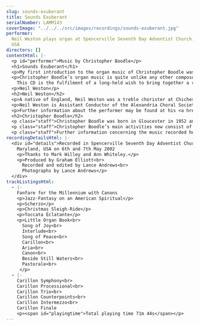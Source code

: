```yaml
---
slug: sounds-exuberant
title: Sounds Exuberant
serialNumber: LAMM143
coverImage: "../../../src/images/recordings/sounds-exuberant.jpg"
performer:
  Neil Weston plays organ at Spencerville Seventh Day Adventist Church, Maryland,
  USA
directors: []
contentHtml: |-
  <p id="performer">Music by Christopher Boodle</p>
  <h1>Sounds Exuberant</h1>
  <p>My first introduction to the organ music of Christopher Boodle was in 1998 while browsing the shelves of a music store in London. I came across a copy of Toccata Éclatante and was immediately struck by the vigour of its writing and the creativity of its musical ideas. I was also thrilled to see that it was so obviously written with the player in mind, and that it would work smoothly and effectively on most instruments. I bought the piece, learned it, and subsequently gave its first broadcast performance on BBC Radio 3 in December 1998. Shortly after the broadcast, the composer and I made contact and I was introduced to more of his music, and thus began a fruitful and creative relationship between composer and performer.</p>
  <p>Christopher Boodle’s organ music is quite unlike any other composer’s with which I am familiar. It runs the gamut of creative design: sometimes it is stark and earthy; at other times lyrical and tender. It is often uncompromising in its tonality, but it is never humdrum or predictable. It is typified by driving rhythm, with frequent repeated chords and ostinato figures. The music is often witty, and the allusions to the melodies or style of other composers never fails to give delight to both performer and audience. Christopher Boodle uses the organ as a powerful resource, and he paints a broad and vivid canvas contrasting unusual colours and unexpected sonorities with the immense joy and verve of some of the most exciting organ music I have been privileged to play.<br>
    This CD is the fulfilment of a long-held wish to bring together a representative collection of some of Christopher Boodle’s best work. The pieces on this recording span nearly twenty years of creative endeavour. They are extremely varied, and there is certainly something for everyone here: even for those who are not particularly engaged by contemporary organ works. This is one of the great gifts of this music. It is accessible, engaging, and exciting. I hope that the new audience gained through the release of this recording will find the music as rewarding as those audiences who have heard it so far.</p>
  <p>Neil Weston</p>
  <h2>Neil Weston</h2>
  <p>A native of England, Neil Weston was a treble chorister at Chichester Cathedral and an entrance scholar in music at Harrow School. He went on to study at the Universities of Oxford and London, and at the Royal Academy of Music. He also holds the Associateship Diploma of the Royal College of Music, and is a Fellow of the Royal College of Organists. For four years he was Assistant Master of the Music at Chelmsford Cathedral, before moving to the United States. He has held positions at two Episcopal churches in the Washington, DC area, and is currently the Director of Liturgical Music at St. Ambrose Catholic Church in Annandale, Virginia. He is active as a conductor and performer and has appeared as a soloist, continuo player, and conductor in the Kennedy Center, the National Cathedral, and other major venues in the city. He was awarded second prize in the final of the AGO National Competition in Organ Improvisation in July 2002.</p>
  <p>Neil Weston is Assistant Conductor of the Alexandria Choral Society; Keyboard Artist of the Washington Pro Musica Chamber Orchestra; and organ teacher at Northern Virginia Community College.</p>
  <p>Further information about the performer may be found at his <a href="https://web.archive.org/web/20120720022542/http://www.neilweston.com/">website</a>.</p>
  <h2>Christopher Boodle</h2>
  <p class="staff">Christopher Boodle was born in Gloucester in 1952 and received his musical education at New College, Oxford, and the Royal College of Music in London. During his student years he gained the A.R.C.M. and F.R.C.O. diplomas, in addition to receiving first prize in the Incorporated Association of Organists Competition in 1974. For six years he lived in Belfast, Northern Ireland, combining the post of Assistant Cathedral Organist with teaching, and conducting a choral society. In 1983 he moved back to England where he is active on a self-employed basis.</p>
  <p class="staff">Christopher Boodle’s main activities now consist of solo organ-playing and composing. With regard to the former, performing venues have included festivals at Ross-on-Wye, Guiting Power, and the Three Choirs Festival; engagements abroad have included the Uster Festival in Switzerland. Compositions include three symphonies, much organ music, a Passiontide oratorio, a dramatic Cantata “Death of a Martyr” plus many chamber and church works. Christopher Boodle is now an Associate member of the Performing Rights Society, and Chairman of the Stroud Festival.</p>
  <p class="staff">Further information concerning the music recorded here may be obtained direct from the composer by <a href="https://web.archive.org/web/20120720022542/mailto:neilweston@neilweston.com"> email</a>.</p>
recordingDetailsHtml: |-
  <div id="details">Recorded in Spencerville Seventh Day Adventist Church<br>
    Maryland, USA on 6th and 7th May 2002
    <p>Thanks to Mark Willey and Ann Whiteley.</p>
    <p>Produced by Graham Elliott<br>
      Recorded and edited by Lance Andrews<br>
      Photographs by Lance Andrews</p>
  </div>
trackListingsHtml:
  - |-
    Fanfare for the Millennium with Canons
    <p>Jazz-Fantasy on an American Spiritual</p>
    <p>Scherzo</p>
    <p>Christmas Sleigh-Ride</p>
    <p>Toccata Éclatante</p>
    <p>Little Organ Book<br>
      Song of Joy<br>
      Interlude<br>
      Song of Peace<br>
      Carillon<br>
      Aria<br>
      Canon<br>
      Beside Still Waters<br>
      Pastorale<br>
     </p>
  - |-
    Carillon Symphony<br>
    Carillon Processional<br>
    Carillon Trio<br>
    Carillon Counterpoints<br>
    Carillon Intermezzo<br>
    Carillon Finale
    <p><span id="playingtime">Total playing time 71m 44s</span></p>
---
```

